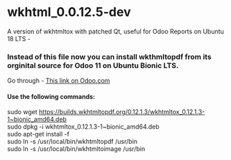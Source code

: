 # wkhtml_0.0.12.5-dev
A version of  wkhtmltox with patched Qt, useful for Odoo Reports on Ubuntu 18 LTS - 

### Instead of this file now you can install wkthmltopdf from its orginital source for Odoo 11 on Ubuntu Bionic LTS. 
Go through - [This link on Odoo.com](https://www.odoo.com/forum/help-1/question/ubuntu-18-04-lts-how-to-install-wkhtmltopdf-0-12-1-134198)

#### Use the following commands:
sudo wget https://builds.wkhtmltopdf.org/0.12.1.3/wkhtmltox_0.12.1.3-1~bionic_amd64.deb </br>
sudo dpkg -i wkhtmltox_0.12.1.3-1~bionic_amd64.deb </br>
sudo apt-get install -f </br>
sudo ln -s /usr/local/bin/wkhtmltopdf /usr/bin </br>
sudo ln -s /usr/local/bin/wkhtmltoimage /usr/bin </br>
